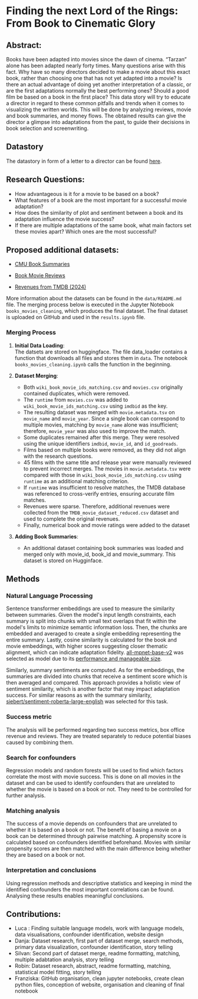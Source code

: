 # Finding the next Lord of the Rings: From Book to Cinematic Glory

## Abstract:
Books have been adapted into movies since the dawn of cinema. “Tarzan” alone has been adapted nearly forty times. Many questions arise with this fact. Why have so many directors decided to make a movie about this exact book, rather than choosing one that has not yet adapted into a movie? Is there an actual advantage of doing yet another interpretation of a classic, or are the first adaptations normally the best performing ones? Should a good film be based on a book in the first place?
This data story will try to educate a director in regard to these common pitfalls and trends when it comes to visualizing the written worlds. This will be done by analyzing reviews, movie and book summaries, and money flows. The obtained results can give the director a glimpse into adaptations from the past, to guide their decisions in book selection and screenwriting.

## Datastory
The datastory in form of a letter to a director can be found [here](https://ffriedli.github.io/ada-datadruids-website/).

## Research Questions:
- How advantageous is it for a movie to be based on a book?
- What features of a book are the most important for a successful movie adaptation?
- How does the similarity of plot and sentiment between a book and its adaptation influence the movie success?
- If there are multiple adaptations of the same book, what main factors set these movies apart? Which ones are the most successful?

## Proposed additional datasets: 
- [CMU Book Summaries](https://www.kaggle.com/datasets/ymaricar/cmu-book-summary-dataset)

- [Book Movie Reviews](https://www.kaggle.com/datasets/captaindylan/books-movies-reviews?resource=download)

- [Revenues from TMDB (2024)](https://www.kaggle.com/datasets/asaniczka/tmdb-movies-dataset-2023-930k-movies)

More information about the datasets can be found in the `data/README.md` file. 
The merging process below is executed in the Jupyter Notebook `books_movies_cleaning`, which produces the final dataset. The final dataset is uploaded on GitHub and used in the `results.ipynb` file. 

### Merging Process

1. **Initial Data Loading**:  
The datsets are stored on huggingface. The file data_loader contains a function that downloads all files and stores them in `data`. The notebook `books_movies_cleaning.ipynb` calls the function in the beginning.  

2. **Dataset Merging**:
   - Both `wiki_book_movie_ids_matching.csv` and `movies.csv` originally contained duplicates, which were removed.
   - The `runtime` from `movies.csv` was added to `wiki_book_movie_ids_matching.csv` using `imdbid` as the key.
   - The resulting dataset was merged with `movie.metadata.tsv` on `movie_name` and `movie_year`. Since a single book can correspond to multiple movies, matching by `movie_name` alone was insufficient; therefore, `movie_year` was also used to improve the match.
   - Some duplicates remained after this merge. They were resolved using the unique identifiers `imdbid`, `movie_id`, and `id_goodreads`.  
   - Films based on multiple books were removed, as they did not align with the research questions.
   - 45 films with the same title and release year were manually reviewed to prevent incorrect merges. The movies in `movie.metadata.tsv` were compared with those in `wiki_book_movie_ids_matching.csv` using `runtime` as an additional matching criterion.
   - If `runtime` was insufficient to resolve matches, the TMDB database was referenced to cross-verify entries, ensuring accurate film matches.
   - Revenues were sparse. Therefore, additional revenues were collected from the `TMDB_movie_dataset_reduced.csv` dataset and used to complete the original revenues.
   - Finally, numerical book and movie ratings were added to the dataset

3. **Adding Book Summaries**:  
   - An additional dataset containing book summaries was loaded and merged only with movie_id, book_id and movie_summary. This dataset is stored on Hugginface. 


## Methods
### Natural Language Processing
Sentence transformer embeddings are used to measure the similarity between summaries. Given the model's input length constraints, each summary is split into chunks with small text overlaps that fit within the model's limits to minimize semantic information loss. Then, the chunks are embedded and averaged to create a single embedding representing the entire summary. Lastly, cosine similarity is calculated for the book and movie embeddings, with higher scores suggesting closer thematic alignment, which can indicate adaptation fidelity. [all-mpnet-base-v2](https://huggingface.co/sentence-transformers/all-mpnet-base-v2) was selected as model due to its [performance and manageable size](https://www.sbert.net/docs/sentence_transformer/pretrained_models.html).

Similarly, summary sentiments are computed. As for the embeddings, the summaries are divided into chunks that receive a sentiment score which is then averaged and compared. This approach provides a holistic view of sentiment similarity, which is another factor that may impact adaptation success. For similar reasons as with the summary similarity, [siebert/sentiment-roberta-large-english](https://huggingface.co/siebert/sentiment-roberta-large-english) was selected for this task.

### Success metric
The analysis will be performed regarding two success metrics, box office revenue and reviews. They are treated separately to reduce potential biases caused by combining them.

### Search for confounders
Regression models and random forests will be used to find which factors correlate the most with movie success. This is done on all movies in the dataset and can be used to identify confounders that are unrelated to whether the movie is based on a book or not. They need to be controlled for further analysis.

### Matching analysis
The success of a movie depends on confounders that are unrelated to whether it is based on a book or not. The benefit of basing a movie on a book can be determined through pairwise matching. A propensity score is calculated based on confounders identified beforehand. Movies with similar propensity scores are then matched with the main difference being whether they are based on a book or not.

### Interpretation and conclusions
Using regression methods and descriptive statistics and keeping in mind the identified confounders the most important correlations can be found. Analysing these results enables meaningful conclusions.

## Contributions:
- Luca : Finding suitable language models, work with language models, data visualisations, confounder identification, website design
- Danja: Dataset research,  first part of dataset merge, search methods, primary data visualization, confounder identification, story telling
- Silvan: Second part of dataset merge, readme formatting, matching, multiple adabtation analysis, story telling
- Robin: Dataset research, abstract, readme formatting, matching, statistical model fitting, story telling
- Franziska: GitHub organisation, clean jupyter notebooks, create clean python files, conception of website, organisation and cleaning of final notebook
